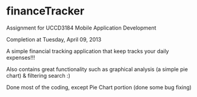 # financeTracker
Assignment for UCCD3184 Mobile Application Development


Completion at Tuesday, April 09, 2013



A simple financial tracking application that keep tracks your daily expenses!!!

Also contains great functionality such as graphical analysis (a simple pie chart) & filtering search :)




























Done most of the coding, except Pie Chart portion (done some bug fixing)
